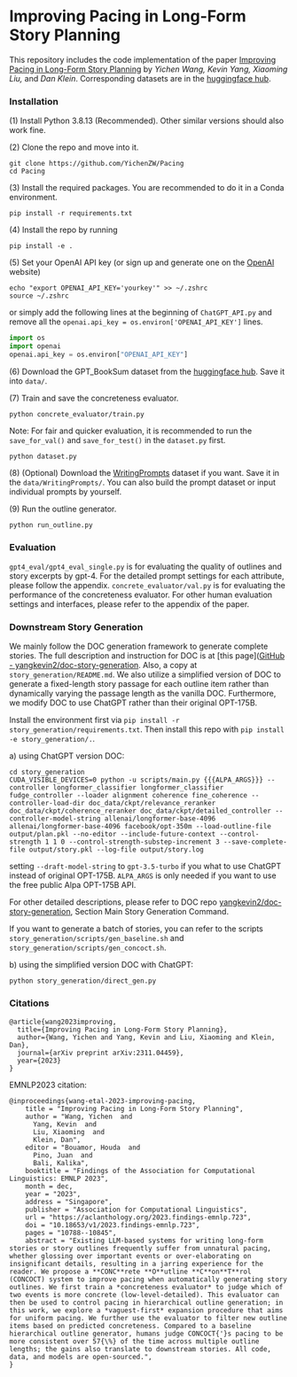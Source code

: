 # Improving Pacing in Long-Form Story Planning

This repository includes the code implementation of the paper  <u>Improving Pacing in Long-Form Story Planning</u> by *Yichen Wang, Kevin Yang, Xiaoming Liu,* and *Dan Klein*. Corresponding datasets are in the [huggingface hub](https://huggingface.co/datasets/ZachW/GPT-BookSum).

### Installation

(1) Install Python 3.8.13 (Recommended). Other similar versions should also work fine.

(2) Clone the repo and move into it.

```shell
git clone https://github.com/YichenZW/Pacing
cd Pacing
```

(3) Install the required packages. You are recommended to do it in a Conda environment.

```shell
pip install -r requirements.txt
```

(4) Install the repo by running

```shell
pip install -e .
```

(5) Set your OpenAI API key (or sign up and generate one on the [OpenAI](https://openai.com/) website) 

```shell
echo "export OPENAI_API_KEY='yourkey'" >> ~/.zshrc
source ~/.zshrc
```

or simply add the following lines at the beginning of  `ChatGPT_API.py` and remove all the `openai.api_key = os.environ['OPENAI_API_KEY']` lines.

```python
import os
import openai
openai.api_key = os.environ["OPENAI_API_KEY"]
```

(6) Download the GPT_BookSum dataset from the [huggingface hub](https://huggingface.co/datasets/ZachW/GPT-BookSum). Save it into `data/`.

(7) Train and save the concreteness evaluator.

```shell
python concrete_evaluator/train.py
```

Note: For fair and quicker evaluation, it is recommended to run the `save_for_val()` and `save_for_test()` in the `dataset.py` first.

```shell
python dataset.py
```

(8) (Optional) Download the [WritingPrompts](https://paperswithcode.com/dataset/writingprompts) dataset if you want. Save it in the `data/WritingPrompts/`. You can also build the prompt dataset or input individual prompts by yourself.

(9) Run the outline generator.

```shell
python run_outline.py
```

### Evaluation

`gpt4_eval/gpt4_eval_single.py` is for evaluating the quality of outlines and story excerpts by gpt-4. For the detailed prompt settings for each attribute, please follow the appendix. `concrete_evaluator/val.py` is for evaluating the performance of the concreteness evaluator. For other human evaluation settings and interfaces, please refer to the appendix of the paper.

### Downstream Story Generation

We mainly follow the DOC generation framework to generate complete stories. The full description and instruction for DOC is at [this page]([GitHub - yangkevin2/doc-story-generation](https://github.com/yangkevin2/doc-story-generation).  Also, a copy at `story_generation/README.md`. We also utilize a simplified version of DOC to generate a fixed-length story passage for each outline item rather than dynamically varying the passage length as the vanilla DOC. Furthermore, we modify DOC to use ChatGPT rather than their original OPT-175B.

Install the environment first via `pip install -r story_generation/requirements.txt`. Then install this repo with `pip install -e story_generation/.`.

a) using ChatGPT version DOC:

```shell
cd story_generation
CUDA_VISIBLE_DEVICES=0 python -u scripts/main.py {{{ALPA_ARGS}}} --controller longformer_classifier longformer_classifier fudge_controller --loader alignment coherence fine_coherence --controller-load-dir doc_data/ckpt/relevance_reranker doc_data/ckpt/coherence_reranker doc_data/ckpt/detailed_controller --controller-model-string allenai/longformer-base-4096 allenai/longformer-base-4096 facebook/opt-350m --load-outline-file output/plan.pkl --no-editor --include-future-context --control-strength 1 1 0 --control-strength-substep-increment 3 --save-complete-file output/story.pkl --log-file output/story.log
```

setting `--draft-model-string` to `gpt-3.5-turbo` if you what to use ChatGPT instead of original OPT-175B. `ALPA_ARGS` is only needed if you want to use the free public Alpa OPT-175B API.

For other detailed descriptions, please refer to DOC repo [yangkevin2/doc-story-generation](https://github.com/yangkevin2/doc-story-generation), Section Main Story Generation Command.

If you want to generate a batch of stories, you can refer to the scripts `story_generation/scripts/gen_baseline.sh` and `story_generation/scripts/gen_concoct.sh`.

b) using the simplified version DOC with ChatGPT:

```shell
python story_generation/direct_gen.py
```


### Citations

```
@article{wang2023improving,
  title={Improving Pacing in Long-Form Story Planning},
  author={Wang, Yichen and Yang, Kevin and Liu, Xiaoming and Klein, Dan},
  journal={arXiv preprint arXiv:2311.04459},
  year={2023}
}
```
EMNLP2023 citation:
```
@inproceedings{wang-etal-2023-improving-pacing,
    title = "Improving Pacing in Long-Form Story Planning",
    author = "Wang, Yichen  and
      Yang, Kevin  and
      Liu, Xiaoming  and
      Klein, Dan",
    editor = "Bouamor, Houda  and
      Pino, Juan  and
      Bali, Kalika",
    booktitle = "Findings of the Association for Computational Linguistics: EMNLP 2023",
    month = dec,
    year = "2023",
    address = "Singapore",
    publisher = "Association for Computational Linguistics",
    url = "https://aclanthology.org/2023.findings-emnlp.723",
    doi = "10.18653/v1/2023.findings-emnlp.723",
    pages = "10788--10845",
    abstract = "Existing LLM-based systems for writing long-form stories or story outlines frequently suffer from unnatural pacing, whether glossing over important events or over-elaborating on insignificant details, resulting in a jarring experience for the reader. We propose a **CONC**rete **O**utline **C**on**T**rol (CONCOCT) system to improve pacing when automatically generating story outlines. We first train a *concreteness evaluator* to judge which of two events is more concrete (low-level-detailed). This evaluator can then be used to control pacing in hierarchical outline generation; in this work, we explore a *vaguest-first* expansion procedure that aims for uniform pacing. We further use the evaluator to filter new outline items based on predicted concreteness. Compared to a baseline hierarchical outline generator, humans judge CONCOCT{'}s pacing to be more consistent over 57{\%} of the time across multiple outline lengths; the gains also translate to downstream stories. All code, data, and models are open-sourced.",
}
```
